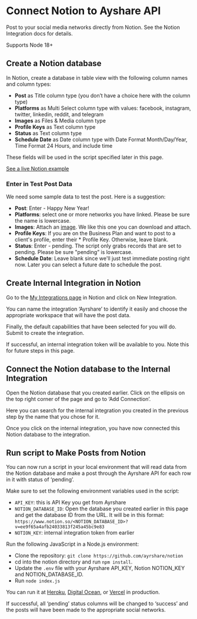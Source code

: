 # Connect Notion to Ayshare API

Post to your social media networks directly from Notion. See the Notion Integration docs for details.

Supports Node 18+

## Create a Notion database

In Notion, create a database in table view with the following column names and column types:

* **Post** as Title column type (you don’t have a choice here with the column type)
* **Platforms** as Multi Select column type with values: facebook, instagram, twitter, linkedin, reddit, and telegram
* **Images** as Files & Media column type
* **Profile Keys** as Text column type
* **Status** as Text column type
* **Schedule Date** as Date column type with Date Format Month/Day/Year, Time Format 24 Hours, and include time

These fields will be used in the script specified later in this page. 

[See a live Notion example](https://ayrshare-example.notion.site/607c15ce7872456a879adbb0a5f17fdf?v=ee9f65a4afb24033813f245a45bc9e83)

### Enter in Test Post Data

We need some sample data to test the post. Here is a suggestion:

* **Post**: Enter - Happy New Year!
* **Platforms**: select one or more networks you have linked. Please be sure the name is lowercase.
* **Images**: Attach an [image](https://img.ayrshare.com/012/gb.jpg). We like this one you can download and attach.
* **Profile Keys**: If you are on the Business Plan and want to post to a client's profile, enter their * Profile Key. Otherwise, leave blank.
* **Status**: Enter - pending. The script only grabs records that are set to pending. Please be sure "pending” is lowercase.
* **Schedule Date**: Leave blank since we'll just test immediate posting right now. Later you can select a future date to schedule the post.

## Create Internal Integration in Notion

Go to the [My Integrations page](https://www.notion.so/my-integrations) in Notion and click on New Integration.

You can name the integration ‘Ayrshare’ to identify it easily and choose the appropriate workspace that will have the post data.

Finally, the default capabilities that have been selected for you will do. Submit to create the integration.

If successful, an internal integration token will be available to you. Note this for future steps in this page.

## Connect the Notion database to the Internal Integration

Open the Notion database that you created earlier. Click on the ellipsis on the top right corner of the page and go to ‘Add Connection’.

Here you can search for the internal integration you created in the previous step by the name that you chose for it. 

Once you click on the internal integration, you have now connected this Notion database to the  integration. 

## Run script to Make Posts from Notion

You can now run a script in your local environment that will read data from the Notion database and make a post through the Ayrshare API for each row in it with status of ‘pending’. 

Make sure to set the following environment variables used in the script:

* `API_KEY`: this is API Key you get from Ayrshare
* `NOTION_DATABASE_ID`: Open the database you created earlier in this page and get the database ID from the URL. It will be in this format: `https://www.notion.so/<NOTION_DATABASE_ID>?v=ee9f65a4afb24033813f245a45bc9e83`
* `NOTION_KEY`: internal integration token from earlier

Run the following JavaScript in a Node.js environment:

* Clone the repository: `git clone https://github.com/ayrshare/notion`
* cd into the notion directory and run `npm install`.
* Update the `.env` file with your Ayrshare API_KEY, Notion NOTION_KEY and NOTION_DATABASE_ID.
* Run `node index.js`

You can run it at [Heroku](https://www.heroku.com/), [Digital Ocean](https://www.digitalocean.com/), or [Vercel](https://vercel.com/) in production. 

If successful, all ‘pending’ status columns will be changed to ‘success’ and the posts will have been made to the appropriate social networks.
